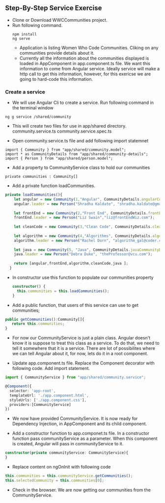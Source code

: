
## Step-By-Step Service Exercise
* Clone or Download WWCCommunities project.
* Run following command.
    ```
    npm install
    ng serve
    
    ```
  * Application is listing Women Who Code Communities. Cliking on any communities provide details about it.
  * Currently all the information about the communities displayed is loaded in AppComponent in app.component.ts file. We want this information to come from Angular service. Ideally service will make a http call to get this information, however, for this exericse we are going to hard-code this information.

### Create a service
* We will use Angular Cli to create a service. Run following command in the terminal window
```
ng g service /shared/community
```

* This will create two files for use in app/shared directory.
  community.service.ts
  community.service.spec.ts
  
* Open community.service.ts file and add following import statemnet
```
import { Community } from "app/shared/community.model";
import * as CommunityDetails from "app/shared/community-details";
import { Person } from "app/shared/person.model";
```
* Add a property to CommunityService class to hold our communities

```
private communities : Community[]
```
* Add a private function loadCommunities. 
```Typescript
private loadCommunities(){
    let angular = new Community(1,"Angular", CommunityDetails.angularCommunityDetails);
    angular.leader = new Person("Shradha Kaldate", "shradha.kaldate@gmail.com")
   
    let frontEnd = new Community(2,"Front End", CommunityDetails.frontEndCommunityDetails);
    frontEnd.leader = new Person("Liz Swain","liz@frontEndWiz.com");
    
    let cleanCode = new Community(3,"Clean Code", CommunityDetails.cleanCodeCommunityDetails);
    
    let algorithm = new Community(4,"Algorithms", CommunityDetails.algorithmsCommunityDetails);
    algorithm.leader = new Person("Rachel Dorn", "algorithm_gal@coder.com");
   
    let java = new Community(5, "Java", CommunityDetails.javaCommunityDetails);
    java.leader = new Person("Debra Duke", "theProfessor@vcu.com");
   
    return [angular,frontEnd,algorithm,cleanCode,java ];
  }

```

* In constructor use this function to populate our communities property
  ```Typescript
  constructor() { 
    this.communities = this.loadCommunities();
  }
  ```
  
 * Add a public function, that users of this service can use to get communities;
 ```Typescript
 public getCommunities():Community[]{
    return this.communities;
 }
 ```
 
 * For now our CommunityService is just a plain class. Angular doesn't know it is suppose to treat this class as a service. 
To do that, we need to tell it somewhere that it is a service. There are lot of possibilites where we can tell Angular about it, for now, lets do it in a root component.

* Update app.component.ts file. Replace the Component decorator with following code. Add import statement.

```Typescript
import { CommunityService } from "app/shared/community.service";

@Component({
  selector: 'app-root',
  templateUrl: './app.component.html',
  styleUrls: ['./app.component.css'],
  providers:[CommunityService]
})
```
* We now have provided CommunityService. It is now ready for Dependency Injection, in AppComponent
and its child component.

* Add a constructor function to app.componet.ts file. In a constructor function pass communityService as a parameter. When this component is created, Angular will pass in communityService to it.
```Typescript
constructor(private communityService: CommunityService){
}
```

* Replace content on ngOnInit with following code
```Typescript
this.communities = this.communityService.getCommunities();
this.selectedCommunity = this.communities[0];
```

* Check in the browser. We are now getting our communities from the CommunityService.
